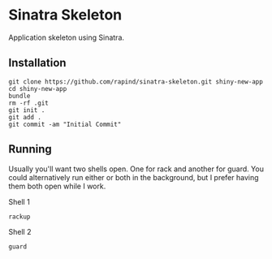 # Sinatra Skeleton

Application skeleton using Sinatra.

## Installation
```
git clone https://github.com/rapind/sinatra-skeleton.git shiny-new-app
cd shiny-new-app
bundle
rm -rf .git
git init .
git add .
git commit -am "Initial Commit"
```
## Running
Usually you'll want two shells open. One for rack and another for guard. You could alternatively run either or both in the background, but I prefer having them both open while I work.

Shell 1
```
rackup
```

Shell 2
```
guard
```

